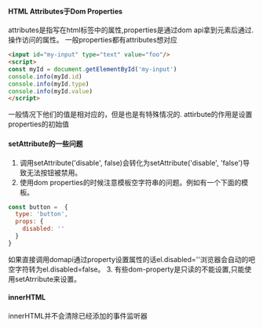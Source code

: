 #### HTML Attributes于Dom Properties
attributes是指写在html标签中的属性,properties是通过dom api拿到元素后通过.操作访问的属性。
一般properties都有attributes想对应
```html
<input id="my-input" type="text" value="foo"/>
<script>
const myId = document.getElementById('my-input')
console.info(myId.id)
console.info(myId.type)
console.info(myId.value)
</script>
```
一般情况下他们的值是相对应的，但是也是有特殊情况的.
attirbute的作用是设置properties的初始值
#### setAttribute的一些问题
1. 调用setAttribute('disable', false)会转化为setAttribute('disable', 'false')导致无法按钮被禁用。
2. 使用dom properties的时候注意模板空字符串的问题。例如有一个下面的模板。
```javascript
const button =  {
  type: 'button',
  props: {
    disabled: ''
  }
}
```
如果直接调用domapi通过property设置属性的话el.disabled=''浏览器会自动的吧空字符转为el.disabled=false。
3. 有些dom-property是只读的不能设置,只能使用setAtrribute来设置。
#### innerHTML
innerHTML并不会清除已经添加的事件监听器
